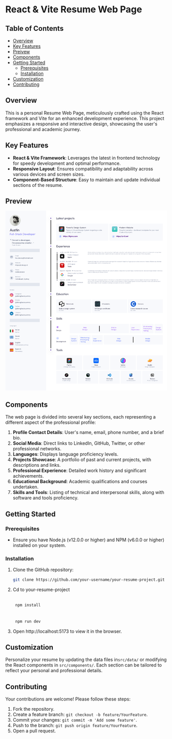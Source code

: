 # React & Vite Resume Web Page

## Table of Contents

- [Overview](#overview)
- [Key Features](#key-features)
- [Preivew](#preview)
- [Components](#components)
- [Getting Started](#getting-started)
  - [Prerequisites](#prerequisites)
  - [Installation](#installation)
- [Customization](#customization)
- [Contributing](#contributing)

## Overview

This is a personal Resume Web Page, meticulously crafted using the React framework and Vite for an enhanced development experience. This project emphasizes a responsive and interactive design, showcasing the user's professional and academic journey.

## Key Features

- **React & Vite Framework**: Leverages the latest in frontend technology for speedy development and optimal performance.
- **Responsive Layout**: Ensures compatibility and adaptability across various devices and screen sizes.
- **Component-Based Structure**: Easy to maintain and update individual sections of the resume.

## Preview

![Screenshot of Resume Web Page](/src/assets/images/resume.png)

## Components

The web page is divided into several key sections, each representing a different aspect of the professional profile:

1. **Profile Contact Details**: User's name, email, phone number, and a brief bio.
2. **Social Media**: Direct links to LinkedIn, GitHub, Twitter, or other professional networks.
3. **Languages**: Displays language proficiency levels.
4. **Projects Showcase**: A portfolio of past and current projects, with descriptions and links.
5. **Professional Experience**: Detailed work history and significant achievements.
6. **Educational Background**: Academic qualifications and courses undertaken.
7. **Skills and Tools**: Listing of technical and interpersonal skills, along with software and tools proficiency.

## Getting Started

### Prerequisites

- Ensure you have Node.js (v12.0.0 or higher) and NPM (v6.0.0 or higher) installed on your system.

### Installation

1. Clone the GitHub repository:

   ```bash
   git clone https://github.com/your-username/your-resume-project.git
   ```

2. Cd to your-resume-project

   ```bash

    npm install


    npm run dev
   ```
3. Open http://localhost:5173 to view it in the browser.

## Customization

Personalize your resume by updating the data files in`src/data/` or modifying the React components in `src/components/`. Each section can be tailored to reflect your personal and professional details.

## Contributing

Your contributions are welcome! Please follow these steps:

1. Fork the repository.
2. Create a feature branch: `git checkout -b feature/YourFeature`.
3. Commit your changes: `git commit -m 'Add some feature'`.
4. Push to the branch: `git push origin feature/YourFeature`.
5. Open a pull request.
